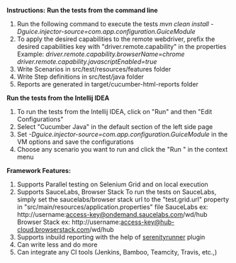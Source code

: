 **Instructions:**
**Run the tests from the command line**
1. Run the following command to execute the tests
   _mvn clean install -Dguice.injector-source=com.app.configuration.GuiceModule_
2. To apply the desired capabilities to the remote webdriver, prefix the desired capabilities key with "driver.remote.capability" in the properties
   Example: 
    _driver.remote.capability.browserName=chrome_
    _driver.remote.capability.javascriptEnabled=true_
3. Write Scenarios in src/test/resources/features folder
4. Write Step definitions in src/test/java folder
5. Reports are generated in target/cucumber-html-reports folder  
 
**Run the tests from the Intellij IDEA**
1. To run the tests from the Intellij IDEA, click on "Run" and then "Edit Configurations"
2. Select "Cucumber Java" in the default section of the left side page
3. Set _-Dguice.injector-source=com.app.configuration.GuiceModule_ in the VM options and save the configurations
4. Choose any scenario you want to run and click the "Run <scenario name>" in the context menu
 
**Framework Features:**
1. Supports Parallel testing on Selenium Grid and on local execution
2. Supports SauceLabs, Browser Stack
   To run the tests on SauceLabs, simply set the saucelabs/browser stack url to the "test.grid.url" property in "src/main/resources/application.properties" file
   SauceLabs ex: http://username:access-key@ondemand.saucelabs.com/wd/hub
   Browser Stack ex: http://username:access-key@hub-cloud.browserstack.com/wd/hub
3. Supports inbuild reporting with the help of [serenityrunner](https://github.com/gyuvaraj10/serenityrunner) plugin
4. Can write less and do more
5. Can integrate any CI tools (Jenkins, Bamboo, Teamcity, Travis, etc.,)
